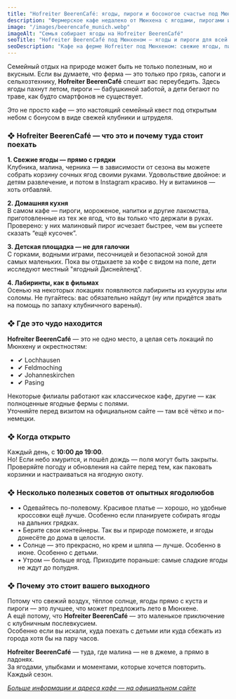 ```yaml
---
title: "Hofreiter BeerenCafé: ягоды, пироги и босоногое счастье под Мюнхеном"
description: "Фермерское кафе недалеко от Мюнхена с ягодами, пирогами и площадкой для детей. Идеальное место для семейного отдыха на природе."
image: "/images/beerencafe_munich.webp"
imageAlt: "Семья собирает ягоды на Hofreiter BeerenCafé"
seoTitle: "Hofreiter BeerenCafé под Мюнхеном – ягоды и пироги для всей семьи"
seoDescription: "Кафе на ферме Hofreiter под Мюнхеном: свежие ягоды, пироги, детская площадка и уют на природе. Отличный выбор для семейного выходного."
---
```


Семейный отдых на природе может быть не только полезным, но и вкусным. Если вы думаете, что ферма — это только про грязь, сапоги и сельхозтехнику, **Hofreiter BeerenCafé** спешит вас переубедить. Здесь ягоды пахнут летом, пироги — бабушкиной заботой, а дети бегают по траве, как будто смартфонов не существует. 

Это не просто кафе — это настоящий семейный квест под открытым небом с бонусом в виде свежей клубники и штруделя.

### ❖ Hofreiter BeerenCafé — что это и почему туда стоит поехать

**1. Свежие ягоды — прямо с грядки**  
Клубника, малина, черника — в зависимости от сезона вы можете собрать корзину сочных ягод своими руками. Удовольствие двойное: и детям развлечение, и потом в Instagram красиво. Ну и витаминов — хоть отбавляй.

**2. Домашняя кухня**  
В самом кафе — пироги, мороженое, напитки и другие лакомства, приготовленные из тех же ягод, что вы только что держали в руках. Проверено: у них малиновый пирог исчезает быстрее, чем вы успеете сказать “ещё кусочек”.

**3. Детская площадка — не для галочки**  
С горками, водными играми, песочницей и безопасной зоной для самых маленьких. Пока вы отдыхаете за кофе с видом на поле, дети исследуют местный "ягодный Диснейленд".

**4. Лабиринты, как в фильмах**  
Осенью на некоторых локациях появляются лабиринты из кукурузы или соломы. Не пугайтесь: вас обязательно найдут (ну или придётся звать на помощь по запаху клубничного варенья).

### ❖ Где это чудо находится

**Hofreiter BeerenCafé** — это не одно место, а целая сеть локаций по Мюнхену и окрестностям:

- ✔ Lochhausen  
- ✔ Feldmoching  
- ✔ Johanneskirchen  
- ✔ Pasing

Некоторые филиалы работают как классическое кафе, другие — как полноценные ягодные фермы с полями.  
Уточняйте перед визитом на официальном сайте — там всё чётко и по-немецки.

### ❖ Когда открыто

Каждый день, с **10:00 до 19:00**.  
Но! Если небо хмурится, и пошёл дождь — поля могут быть закрыты.  
Проверяйте погоду и обновления на сайте перед тем, как паковать корзинки и настраиваться на ягодную охоту.

### ❖ Несколько полезных советов от опытных ягодолюбов

- • Одевайтесь по-полевому. Красивое платье — хорошо, но удобные кроссовки ещё лучше. Особенно если планируете собирать ягоды на дальних грядках.  
- • Берите свои контейнеры. Так вы и природе поможете, и ягоды донесёте до дома в целости.  
- • Солнце — это прекрасно, но крем и шляпа — лучше. Особенно в июне. Особенно с детьми.  
- • Утром — больше ягод. Приходите пораньше: самые сладкие ягоды не ждут до полудня.

### ❖ Почему это стоит вашего выходного

Потому что свежий воздух, тёплое солнце, ягоды прямо с куста и пироги — это лучшее, что может предложить лето в Мюнхене.  
А ещё потому, что **Hofreiter BeerenCafé** — это маленькое приключение с клубничным послевкусием.  
Особенно если вы искали, куда поехать с детьми или куда сбежать из города хотя бы на пару часов.

**Hofreiter BeerenCafé** — туда, где малина — не в джеме, а прямо в ладонях.  
За ягодами, улыбками и моментами, которые хочется повторить. Каждый сезон.

[*Больше информации и адреса кафе — на официальном сайте*](https://www.hofreiter.de/beerencaf%C3%A9/)
